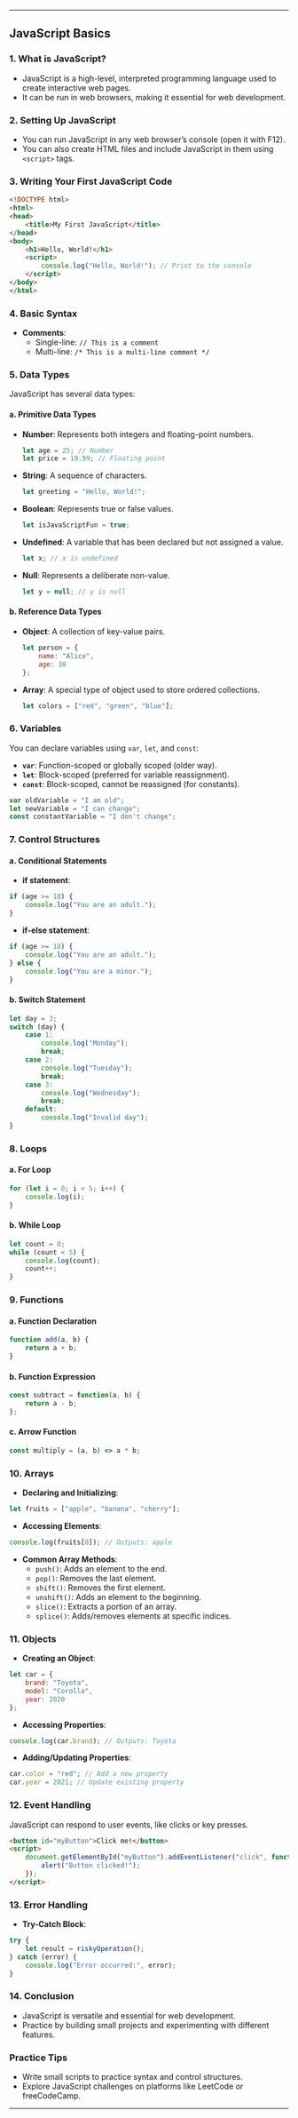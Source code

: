 
---

## **JavaScript Basics**

### 1. What is JavaScript?
- JavaScript is a high-level, interpreted programming language used to create interactive web pages.
- It can be run in web browsers, making it essential for web development.

### 2. Setting Up JavaScript
- You can run JavaScript in any web browser’s console (open it with F12).
- You can also create HTML files and include JavaScript in them using `<script>` tags.

### 3. Writing Your First JavaScript Code
```html
<!DOCTYPE html>
<html>
<head>
    <title>My First JavaScript</title>
</head>
<body>
    <h1>Hello, World!</h1>
    <script>
        console.log("Hello, World!"); // Print to the console
    </script>
</body>
</html>
```

### 4. Basic Syntax
- **Comments**:
  - Single-line: `// This is a comment`
  - Multi-line: `/* This is a multi-line comment */`

### 5. Data Types
JavaScript has several data types:

#### a. Primitive Data Types
- **Number**: Represents both integers and floating-point numbers.
  ```javascript
  let age = 25; // Number
  let price = 19.99; // Floating point
  ```
- **String**: A sequence of characters.
  ```javascript
  let greeting = "Hello, World!";
  ```
- **Boolean**: Represents true or false values.
  ```javascript
  let isJavaScriptFun = true;
  ```
- **Undefined**: A variable that has been declared but not assigned a value.
  ```javascript
  let x; // x is undefined
  ```
- **Null**: Represents a deliberate non-value.
  ```javascript
  let y = null; // y is null
  ```

#### b. Reference Data Types
- **Object**: A collection of key-value pairs.
  ```javascript
  let person = {
      name: "Alice",
      age: 30
  };
  ```
- **Array**: A special type of object used to store ordered collections.
  ```javascript
  let colors = ["red", "green", "blue"];
  ```

### 6. Variables
You can declare variables using `var`, `let`, and `const`:

- **`var`**: Function-scoped or globally scoped (older way).
- **`let`**: Block-scoped (preferred for variable reassignment).
- **`const`**: Block-scoped, cannot be reassigned (for constants).

```javascript
var oldVariable = "I am old";
let newVariable = "I can change";
const constantVariable = "I don't change";
```

### 7. Control Structures
#### a. Conditional Statements
- **if statement**:
```javascript
if (age >= 18) {
    console.log("You are an adult.");
}
```
- **if-else statement**:
```javascript
if (age >= 18) {
    console.log("You are an adult.");
} else {
    console.log("You are a minor.");
}
```

#### b. Switch Statement
```javascript
let day = 3;
switch (day) {
    case 1:
        console.log("Monday");
        break;
    case 2:
        console.log("Tuesday");
        break;
    case 3:
        console.log("Wednesday");
        break;
    default:
        console.log("Invalid day");
}
```

### 8. Loops
#### a. For Loop
```javascript
for (let i = 0; i < 5; i++) {
    console.log(i);
}
```

#### b. While Loop
```javascript
let count = 0;
while (count < 5) {
    console.log(count);
    count++;
}
```

### 9. Functions
#### a. Function Declaration
```javascript
function add(a, b) {
    return a + b;
}
```

#### b. Function Expression
```javascript
const subtract = function(a, b) {
    return a - b;
};
```

#### c. Arrow Function
```javascript
const multiply = (a, b) => a * b;
```

### 10. Arrays
- **Declaring and Initializing**:
```javascript
let fruits = ["apple", "banana", "cherry"];
```
- **Accessing Elements**:
```javascript
console.log(fruits[0]); // Outputs: apple
```
- **Common Array Methods**:
  - `push()`: Adds an element to the end.
  - `pop()`: Removes the last element.
  - `shift()`: Removes the first element.
  - `unshift()`: Adds an element to the beginning.
  - `slice()`: Extracts a portion of an array.
  - `splice()`: Adds/removes elements at specific indices.

### 11. Objects
- **Creating an Object**:
```javascript
let car = {
    brand: "Toyota",
    model: "Corolla",
    year: 2020
};
```
- **Accessing Properties**:
```javascript
console.log(car.brand); // Outputs: Toyota
```
- **Adding/Updating Properties**:
```javascript
car.color = "red"; // Add a new property
car.year = 2021; // Update existing property
```

### 12. Event Handling
JavaScript can respond to user events, like clicks or key presses.

```html
<button id="myButton">Click me!</button>
<script>
    document.getElementById("myButton").addEventListener("click", function() {
        alert("Button clicked!");
    });
</script>
```

### 13. Error Handling
- **Try-Catch Block**:
```javascript
try {
    let result = riskyOperation();
} catch (error) {
    console.log("Error occurred:", error);
}
```

### 14. Conclusion
- JavaScript is versatile and essential for web development.
- Practice by building small projects and experimenting with different features.

### Practice Tips
- Write small scripts to practice syntax and control structures.
- Explore JavaScript challenges on platforms like LeetCode or freeCodeCamp.

---

